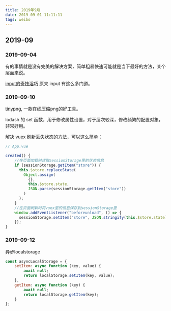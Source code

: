 ```yaml
---
title: 2019年9月
date: 2019-09-01 11:11:11
tags: weibo
---
```



## 2019-09

### 2019-09-04
有的事情就是没有完美的解决方案，简单粗暴快速可能就是当下最好的方法，某个层面来说。

[input的奇技淫巧](https://juejin.im/post/5d6d4e196fb9a06aed713cef)
原来 input 有这么多门道。


### 2019-09-10

[tinypng](https://tinypng.com/),
一款在线压缩png的好工具。

lodash 的 set 函数，用于修改属性设置，对于层次较深，修改频繁的配置对象，非常好用。


解决 vuex 刷新丢失状态的方法，可以这么简单：


```js
// App.vue

created() {
    //在页面加载时读取sessionStorage里的状态信息
    if (sessionStorage.getItem("store")) {
      this.$store.replaceState(
        Object.assign(
          {},
          this.$store.state,
          JSON.parse(sessionStorage.getItem("store"))
        )
      );
    }
    //在页面刷新时将vuex里的信息保存到sessionStorage里
    window.addEventListener("beforeunload", () => {
      sessionStorage.setItem("store", JSON.stringify(this.$store.state));
    });
}
```

### 2019-09-12
异步localstorage

```js
const asyncLocalStorage = {
    setItem: async function (key, value) {
        await null;
        return localStorage.setItem(key, value);
    },
    getItem: async function (key) {
        await null;
        return localStorage.getItem(key);
    }
};
```